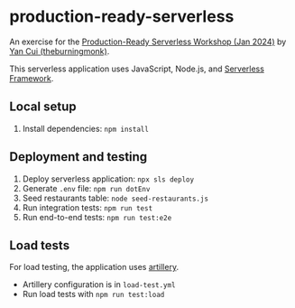 # production-ready-serverless

An exercise for the [Production-Ready Serverless Workshop (Jan 2024)](https://productionreadyserverless.com/) by [Yan Cui (theburningmonk)](https://theburningmonk.com/).

This serverless application uses JavaScript, Node.js, and [Serverless Framework](https://www.serverless.com/).

## Local setup

1. Install dependencies: `npm install`

## Deployment and testing

1. Deploy serverless application: `npx sls deploy`
2. Generate `.env` file: `npm run dotEnv`
3. Seed restaurants table: `node seed-restaurants.js`
4. Run integration tests: `npm run test`
5. Run end-to-end tests: `npm run test:e2e`

## Load tests

For load testing, the application uses [artillery](https://www.artillery.io/).

- Artillery configuration is in `load-test.yml`
- Run load tests with `npm run test:load`

